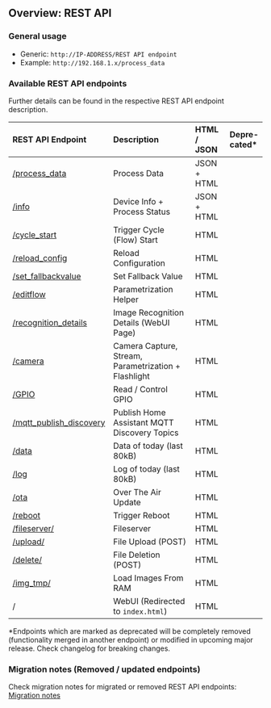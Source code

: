 ## Overview: REST API

### General usage
- Generic: `http://IP-ADDRESS/REST API endpoint`
- Example: `http://192.168.1.x/process_data`

### Available REST API endpoints

Further details can be found in the respective REST API endpoint description.

| REST API Endpoint                    | Description                                        | HTML / JSON | Depre-<br>cated*       
|:-------------------------------------|:---------------------------------------------------|:------------|:-----------
| [/process_data](process_data.md)     | Process Data                                       | JSON + HTML | 
| [/info](info.md)                     | Device Info + Process Status                       | JSON + HTML | 
| [/cycle_start](cycle_start.md)       | Trigger Cycle (Flow) Start                         | HTML        | 
| [/reload_config](reload_config.md)   | Reload Configuration                               | HTML        | 
| [/set_fallbackvalue](set_fallbackvalue.md) | Set Fallback Value                           | HTML        | 
| [/editflow](editflow.md)             | Parametrization Helper                             | HTML        | 
| [/recognition_details](recognition_details.md)|Image Recognition Details (WebUI Page)     | HTML        |
| [/camera](camera.md)                 | Camera Capture, Stream, Parametrization + Flashlight| HTML       | 
| [/GPIO](gpio.md)                     | Read / Control GPIO                                | HTML        | 
| [/mqtt_publish_discovery](mqtt_publish_discovery.md)|Publish Home Assistant MQTT Discovery Topics| HTML | 
| [/data](data.md)                     | Data of today (last 80kB)                          | HTML        | 
| [/log](log.md)                       | Log of today (last 80kB)                           | HTML        | 
| [/ota](ota.md)                       | Over The Air Update                                | HTML        | 
| [/reboot](reboot.md)                 | Trigger Reboot                                     | HTML        | 
| [/fileserver/](fileserver.md)        | Fileserver                                         | HTML        | 
| [/upload/](upload.md)                | File Upload (POST)                                 | HTML        | 
| [/delete/](delete.md)                | File Deletion (POST)                               | HTML        | 
| [/img_tmp/](img_tmp.md)              | Load Images From RAM                               | HTML        | 
| /                                    | WebUI (Redirected to `index.html`)                 | HTML        | 


*Endpoints which are marked as deprecated will be completely removed (functionality merged in another endpoint) or modified in upcoming major release. Check changelog for breaking changes.

### Migration notes (Removed / updated endpoints)
Check migration notes for migrated or removed REST API endpoints: [Migration notes](xxx_migration_notes.md)


